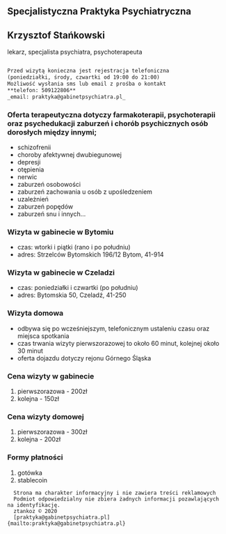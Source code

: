 ## Specjalistyczna Praktyka Psychiatryczna
## Krzysztof Stańkowski

lekarz, specjalista psychiatra, psychoterapeuta


```markdown

Przed wizytą konieczna jest rejestracja telefoniczna 
(poniedziałki, środy, czwartki od 19:00 do 21:00)
Możliwość wysłania sms lub email z prośba o kontakt
**telefon: 509122806**
_email: praktyka@gabinetpsychiatra.pl_

```
 ### Oferta terapeutyczna dotyczy farmakoterapii, psychoterapii oraz psychedukacji zaburzeń i chorób psychicznych osób dorosłych między innymi;
- schizofrenii
- choroby afektywnej dwubiegunowej
- depresji
- otępienia
- nerwic
- zaburzeń osobowości
- zaburzeń zachowania u osób z upośledzeniem
- uzależnień
- zaburzeń popędów
- zaburzeń snu i innych...

### Wizyta w gabinecie w Bytomiu
- czas: wtorki i piątki (rano i po południu)
- adres: Strzelców Bytomskich 196/12 Bytom, 41-914

### Wizyta w gabinecie w Czeladzi
- czas: poniedziałki i czwartki (po południu)
- adres: Bytomskia 50, Czeladź, 41-250

### Wizyta domowa
- odbywa się po wcześniejszym, telefonicznym ustaleniu czasu oraz miejsca spotkania
- czas trwania wizyty pierwszorazowej to około 60 minut, kolejnej około 30 minut
- oferta dojazdu dotyczy rejonu Górnego Śląska

### Cena wizyty w gabinecie
1. pierwszorazowa - 200zł
2. kolejna - 150zł

### Cena wizyty domowej
1. pierwszorazowa - 300zł
2. kolejna - 200zł

### Formy płatności
1. gotówka
2. stablecoin


```
  Strona ma charakter informacyjny i nie zawiera treści reklamowych
  Podmiot odpowiedzialny nie zbiera żadnych informacji pozawlających na identyfikację.
  ztankoz © 2020
  [praktyka@gabinetpsychiatra.pl] {mailto:praktyka@gabinetpsychiatra.pl}
```  
